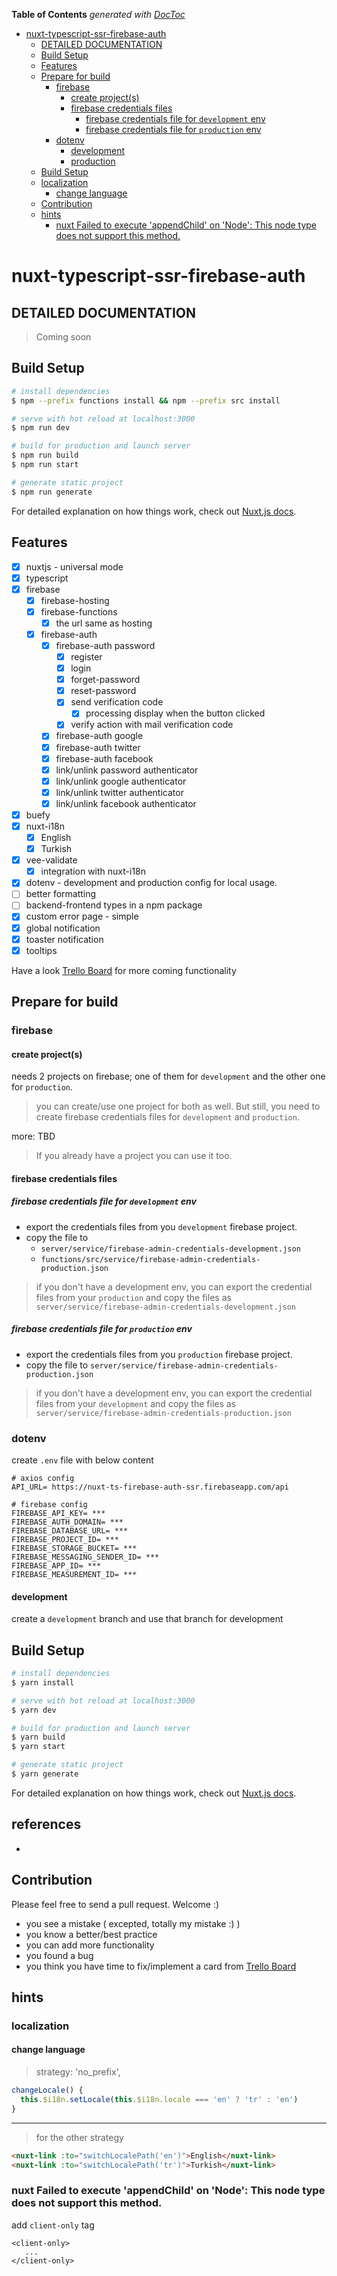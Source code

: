 <!-- START doctoc generated TOC please keep comment here to allow auto update -->
<!-- DON'T EDIT THIS SECTION, INSTEAD RE-RUN doctoc TO UPDATE -->
**Table of Contents**  *generated with [DocToc](https://github.com/thlorenz/doctoc)*

- [nuxt-typescript-ssr-firebase-auth](#nuxt-typescript-ssr-firebase-auth)
  - [DETAILED DOCUMENTATION](#detailed-documentation)
  - [Build Setup](#build-setup)
  - [Features](#features)
  - [Prepare for build](#prepare-for-build)
    - [firebase](#firebase)
      - [create project(s)](#create-projects)
      - [firebase credentials files](#firebase-credentials-files)
        - [firebase credentials file for `development` env](#firebase-credentials-file-for-development-env)
        - [firebase credentials file for `production` env](#firebase-credentials-file-for-production-env)
    - [dotenv](#dotenv)
      - [development](#development)
      - [production](#production)
  - [Build Setup](#build-setup-1)
  - [localization](#localization)
    - [change language](#change-language)
  - [Contribution](#contribution)
  - [hints](#hints)
    - [nuxt Failed to execute 'appendChild' on 'Node': This node type does not support this method.](#nuxt-failed-to-execute-appendchild-on-node-this-node-type-does-not-support-this-method)

<!-- END doctoc generated TOC please keep comment here to allow auto update -->

# nuxt-typescript-ssr-firebase-auth

## DETAILED DOCUMENTATION
> Coming soon

## Build Setup

```bash
# install dependencies
$ npm --prefix functions install && npm --prefix src install

# serve with hot reload at localhost:3000
$ npm run dev

# build for production and launch server
$ npm run build
$ npm run start

# generate static project
$ npm run generate
```

For detailed explanation on how things work, check out [Nuxt.js docs](https://nuxtjs.org).

## Features
- [x] nuxtjs - universal mode
- [x] typescript
- [x] firebase
    - [x] firebase-hosting
    - [x] firebase-functions
        - [x] the url same as hosting
    - [x] firebase-auth
        - [x] firebase-auth password
            - [x] register
            - [x] login
            - [x] forget-password
            - [x] reset-password
            - [x] send verification code
                - [x] processing display when the button clicked
            - [x] verify action with mail verification code
        - [x] firebase-auth google
        - [x] firebase-auth twitter
        - [x] firebase-auth facebook
        - [x] link/unlink password authenticator
        - [x] link/unlink google authenticator
        - [x] link/unlink twitter authenticator
        - [x] link/unlink facebook authenticator
- [x] buefy
- [x] nuxt-i18n
    - [x] English
    - [x] Turkish
- [x] vee-validate
    - [x] integration with nuxt-i18n
- [x] dotenv - development and production config for local usage.
- [ ] better formatting
- [ ] backend-frontend types in a npm package
- [x] custom error page - simple
- [x] global notification
- [x] toaster notification
- [x] tooltips

Have a look [Trello Board](https://trello.com/b/6JN23G7A/boiler-plate) for more coming functionality


## Prepare for build

### firebase

#### create project(s)
needs 2 projects on firebase; one of them for `development` and the other one for `production`.
> you can create/use one project for both as well. But still, you need to create firebase credentials files for `development` and `production`.


more: TBD

> If you already have a project you can use it too.

#### firebase credentials files

##### firebase credentials file for `development` env 
- export the credentials files from you `development` firebase project.
- copy the file to 
    - `server/service/firebase-admin-credentials-development.json`
    - `functions/src/service/firebase-admin-credentials-production.json`

> if you don't have a development env, you can export the credential files from your `production` and copy the files as `server/service/firebase-admin-credentials-development.json`

##### firebase credentials file for `production` env 
- export the credentials files from you `production` firebase project.
- copy the file to `server/service/firebase-admin-credentials-production.json`

> if you don't have a development env, you can export the credential files from your `development` and copy the files as `server/service/firebase-admin-credentials-production.json`

### dotenv

create `.env` file with below content

```.env
# axios config
API_URL= https://nuxt-ts-firebase-auth-ssr.firebaseapp.com/api

# firebase config
FIREBASE_API_KEY= ***
FIREBASE_AUTH_DOMAIN= ***
FIREBASE_DATABASE_URL= ***
FIREBASE_PROJECT_ID= ***
FIREBASE_STORAGE_BUCKET= ***
FIREBASE_MESSAGING_SENDER_ID= ***
FIREBASE_APP_ID= ***
FIREBASE_MEASUREMENT_ID= ***
```

#### development
create a `development` branch and use that branch for development 

## Build Setup

```bash
# install dependencies
$ yarn install

# serve with hot reload at localhost:3000
$ yarn dev

# build for production and launch server
$ yarn build
$ yarn start

# generate static project
$ yarn generate
```

For detailed explanation on how things work, check out [Nuxt.js docs](https://nuxtjs.org).

## references

-

## Contribution

Please feel free to send a pull request. Welcome :)
- you see a mistake ( excepted, totally my mistake :) )
- you know a better/best practice
- you can add more functionality
- you found a bug
- you think you have time to fix/implement a card from [Trello Board](https://trello.com/b/6JN23G7A/boiler-plate)



## hints

### localization

#### change language

> strategy: 'no_prefix', 

```typescript
changeLocale() {
  this.$i18n.setLocale(this.$i18n.locale === 'en' ? 'tr' : 'en')
}
```
---
> for the other strategy
```html
<nuxt-link :to="switchLocalePath('en')">English</nuxt-link>
<nuxt-link :to="switchLocalePath('tr')">Turkish</nuxt-link>
```


### nuxt Failed to execute 'appendChild' on 'Node': This node type does not support this method.
add `client-only` tag

    <client-only> 
       ...
    </client-only>
    
